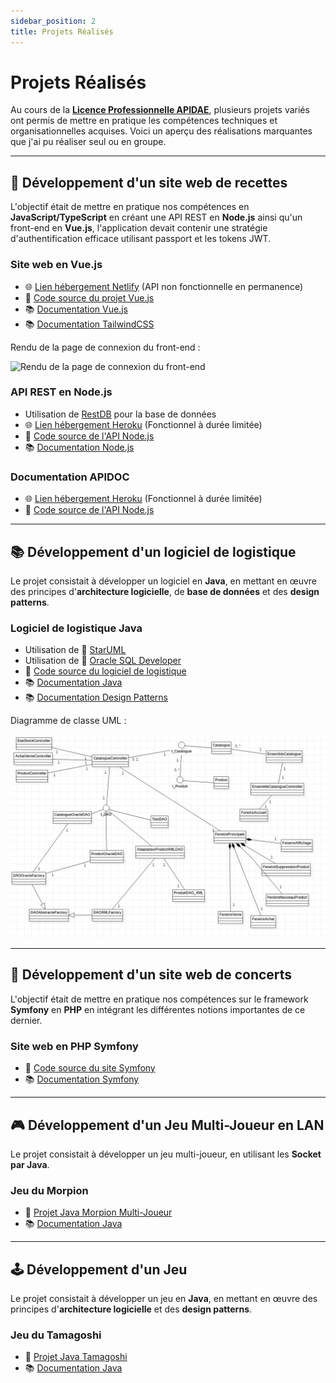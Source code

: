 ```yaml
---
sidebar_position: 2
title: Projets Réalisés
---
```


# Projets Réalisés

Au cours de la **[Licence Professionnelle APIDAE](./index.md)**, plusieurs projets variés ont permis de mettre en pratique les compétences techniques et organisationnelles acquises. Voici un aperçu des réalisations marquantes que j'ai pu réaliser seul ou en groupe.

---

## 🍜 **Développement d'un site web de recettes**

L'objectif était de mettre en pratique nos compétences en **JavaScript/TypeScript** en créant une API REST en **Node.js** ainsi qu'un front-end en **Vue.js**, l'application devait contenir une stratégie d'authentification efficace utilisant passport et les tokens JWT.

### Site web en Vue.js

-   🌐 [Lien hébergement Netlify](https://cranky-euler-0720df.netlify.app/#/) (API non fonctionnelle en permanence)
-   📁 [Code source du projet Vue.js](https://github.com/Adrien-Segura/recette-vuejs)
-   📚 [Documentation Vue.js](https://vuejs.org/)
-   📚 [Documentation TailwindCSS](https://tailwindcss.com/)

Rendu de la page de connexion du front-end :

![Rendu de la page de connexion du front-end](/img/tp-node-recette.png)

### API REST en Node.js

-   Utilisation de [RestDB](https://restdb.io/) pour la base de données
-   🌐 [Lien hébergement Heroku](https://tp-node-recettes.herokuapp.com/) (Fonctionnel à durée limitée)
-   📁 [Code source de l'API Node.js](https://github.com/william-donnette/tp-node-recettes)
-   📚 [Documentation Node.js](https://nodejs.org/en/docs)

### Documentation APIDOC

-   🌐 [Lien hébergement Heroku](https://tp-node-recettes.herokuapp.com/apidoc) (Fonctionnel à durée limitée)
-   📁 [Code source de l'API Node.js](https://github.com/william-donnette/tp-node-recettes)

---

## 📚 **Développement d'un logiciel de logistique**

Le projet consistait à développer un logiciel en **Java**, en mettant en œuvre des principes d'**architecture logicielle**, de **base de données** et des **design patterns**.

### Logiciel de logistique Java

-   Utilisation de 🌟 [StarUML](https://staruml.io/)
-   Utilisation de 🌟 [Oracle SQL Developer](https://www.oracle.com/database/sqldeveloper/)
-   📁 [Code source du logiciel de logistique](https://github.com/william-donnette/catalogue)
-   📚 [Documentation Java](https://www.java.com/fr/)
-   📚 [Documentation Design Patterns](https://refactoring.guru/design-patterns)

Diagramme de classe UML :

![Diagramme de classe UML](https://raw.githubusercontent.com/william-donnette/catalogue/refs/heads/master/rendu3/classes.jpg)

---

## 🎸 **Développement d'un site web de concerts**

L'objectif était de mettre en pratique nos compétences sur le framework **Symfony** en **PHP** en intégrant les différentes notions importantes de ce dernier.

### Site web en PHP Symfony

-   📁 [Code source du site Symfony](https://github.com/william-donnette/projet-concert/tree/master)
-   📚 [Documentation Symfony](https://symfony.com/)

---

## 🎮 **Développement d'un Jeu Multi-Joueur en LAN**

Le projet consistait à développer un jeu multi-joueur, en utilisant les **Socket par Java**.

### Jeu du Morpion

-   📁 [Projet Java Morpion Multi-Joueur](https://github.com/william-donnette/morpion-java)
-   📚 [Documentation Java](https://www.java.com/fr/)

---

## 🕹 **Développement d'un Jeu**

Le projet consistait à développer un jeu en **Java**, en mettant en œuvre des principes d'**architecture logicielle** et des **design patterns**.

### Jeu du Tamagoshi

-   📁 [Projet Java Tamagoshi](https://github.com/william-donnette/tamagoshi)
-   📚 [Documentation Java](https://www.java.com/fr/)
